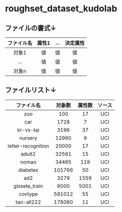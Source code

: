 # roughset_dataset_kudolab

## ファイルの書式↓

|ファイル名|属性1|...|決定属性|
|:--------:|:-------:|:------------:|:--:|
| 対象1 |  値 |   値       |値|
| ...     | 値    | 値 |値|
| 対象n       | 値 | 値  |値|

## ファイルリスト↓

|ファイル名|対象数|属性数|ソース|
|:--------:|:-------:|:------------:|:------------:|
|zoo|100| 17  |UCI|
|car| 1728 | 7 |UCI|
| kr-vs-kp   | 3196 | 37  |UCI|
| nursery | 12960 | 9 |UCI|
| letter-recognition | 20000 | 17 |UCI|
| adult2 | 32561 | 15 |UCI|
| nomao | 34465 | 119 |UCI|
| diabetes | 101766 | 50 |UCI|
| ad2 | 3279 | 1559 |UCI|
| gissete_train | 6000 | 5001 |UCI|
| covtype | 581012 | 55 |UCI|
| tao-all222 | 178080 | 11 | UCI|
